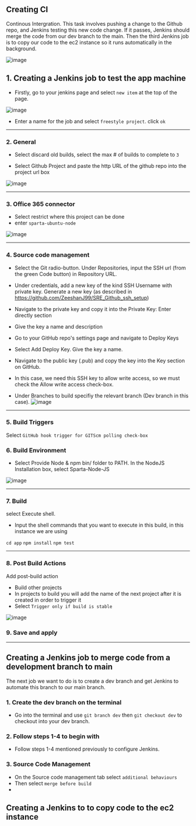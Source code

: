 ## Creating CI
Continous Intergration. This task involves pushing a change to the Github repo, and Jenkins testing this new code change. If it passes, Jenkins should merge the code from our dev branch to the main. Then the third Jenkins job is to copy our code to the ec2 instance so it runs automatically in the background.


![image](https://user-images.githubusercontent.com/88186084/132652982-927acf38-0c6e-4506-9b5c-71521e6a0b22.png)




## 1. Creating a Jenkins job to test the app machine
- Firstly, go to your jenkins page and select `new item` at the top of the page.

![image](https://user-images.githubusercontent.com/88186084/132698203-4efb1ab5-a192-4087-b5c8-ad10872f10a4.png)

- Enter a name for the job and select `freestyle project`. click `ok`

---------------------------------------------------------------------------

### 2. General
- Select discard old builds, select the max # of builds to complete to `3`

- Select Github Project and paste the http URL of the github repo into the project url box

![image](https://user-images.githubusercontent.com/88186084/132728714-c66046fe-6e2a-4d0f-b29c-159470825dfe.png)

---------------------------------------------------------------

### 3. Office 365 connector
- Select restrict where this project can be done
- enter `sparta-ubuntu-node`

![image](https://user-images.githubusercontent.com/88186084/132728955-1b6282d4-20c5-46ce-9530-395841d9e9c6.png)


---------------------------

### 4. Source code management
- Select the Git radio-button. Under Repositories, input the SSH url (from the green Code button) in Repository URL.

- Under credentials, add a new key of the kind SSH Username with private key.
Generate a new key (as described in https://github.com/ZeeshanJ99/SRE_Github_ssh_setup)

- Navigate to the private key and copy it into the Private Key: Enter directly section 

- Give the key a name and description 

- Go to your GitHub repo's settings page and navigate to Deploy Keys

- Select Add Deploy Key. Give the key a name.

- Navigate to the public key (.pub) and copy the key into the Key section on GitHub.

- In this case, we need this SSH key to allow write access, so we must check the Allow write access check-box.

- Under Branches to build specifiy the relevant branch (Dev branch in this case).
![image](https://user-images.githubusercontent.com/88186084/132729054-0b6527ae-0356-4648-bcc0-c5154ad74f18.png)

---------------------------------------

### 5. Build Triggers
Select `GitHub hook trigger for GITScm polling check-box`

### 6. Build Environment
- Select Provide Node & npm bin/ folder to PATH. In the NodeJS Installation box, select Sparta-Node-JS

![image](https://user-images.githubusercontent.com/88186084/132729142-3924e119-aaf4-479e-a63b-5e26281bafe4.png)


-------------------------------------------

### 7. Build 
select Execute shell.

- Input the shell commands that you want to execute in this build, in this instance we are using

`cd app`
`npm install`
`npm test`

----------------------------------------------------

### 8. Post Build Actions
Add post-build action

- Build other projects
- In projects to build you will add the name of the next project after it is created in order to trigger it
- Select `Trigger only if build is stable`

![image](https://user-images.githubusercontent.com/88186084/132729289-a08172ae-0539-4a2e-a3fc-7cb7735f256a.png)


### 9. Save and apply

--------------------------------------------------------------------------------------------------

## Creating a Jenkins job to merge code from a development branch to main
The next job we want to do is to create a dev branch and get Jenkins to automate this branch to our main branch.

### 1. Create the dev branch on the terminal
- Go into the terminal and use `git branch dev` then `git checkout dev` to checkout into your dev branch.


### 2. Follow steps 1-4 to begin with
- Follow steps 1-4 mentioned previously to configure Jenkins.

### 3. Source Code Management
- On the Source code management tab select `additional behaviours`
- Then select `merge before build`
- 




































## Creating a Jenkins to to copy code to the ec2 instance 


